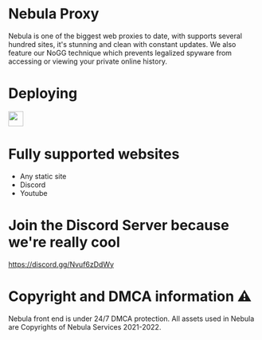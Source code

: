 # Nebula Proxy
Nebula is one of the biggest web proxies to date, with supports several hundred sites, it's stunning and clean with constant updates. We also feature our NoGG technique which prevents legalized spyware from accessing or viewing your private online history. 

# Deploying

<a href="https://repl.it/github/NebulaServices/Nebula"><img height="30px" src="https://raw.githubusercontent.com/FogNetwork/Tsunami/main/deploy/replit2.svg"><img></a>

# Fully supported websites
- Any static site
- Discord 
- Youtube 

# Join the Discord Server because we're really cool 
https://discord.gg/Nvuf6zDdWy

# Copyright and DMCA information ⚠️
Nebula front end is under 24/7 DMCA protection. All assets used in Nebula are Copyrights of Nebula Services 2021-2022. 

